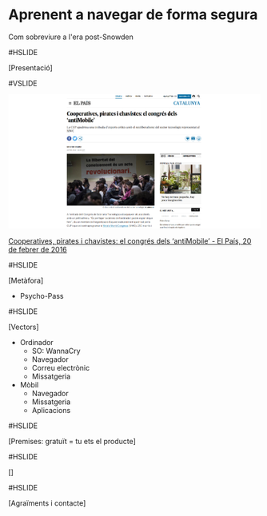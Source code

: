 # Aprenent a navegar de forma segura

Com sobreviure a l'era post-Snowden

#HSLIDE

[Presentació]

#VSLIDE

![Cooperatives, pirates i chavistes: el congrés dels ‘antiMobile’](assets/sobtec2016.png)

[Cooperatives, pirates i chavistes: el congrés dels ‘antiMobile’ - El País, 20 de febrer de 2016](http://cat.elpais.com/cat/2016/02/20/catalunya/1455987629_287544.html)

#HSLIDE

[Metàfora]

* Psycho-Pass

#HSLIDE

[Vectors]

* Ordinador
  * SO: WannaCry
  * Navegador
  * Correu electrònic
  * Missatgeria
* Mòbil
  * Navegador
  * Missatgeria
  * Aplicacions

#HSLIDE

[Premises: gratuït = tu ets el producte]

#HSLIDE

[]

#HSLIDE

[Agraïments i contacte]
